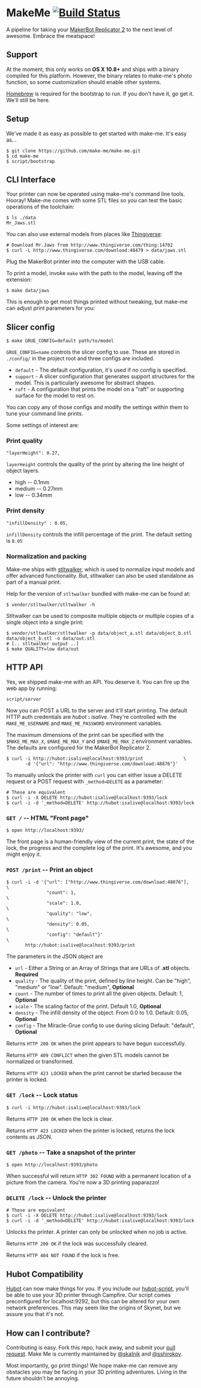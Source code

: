 # MakeMe [![Build Status](https://travis-ci.org/make-me/make-me.png)](https://travis-ci.org/make-me/make-me)
A pipeline for taking your [MakerBot Replicator 2](https://store.makerbot.com/replicator2.html)
to the next level of awesome. Embrace the meatspace!

## Support

At the moment, this only works on **OS X 10.8+** and ships with a binary
compiled for this platform. However, the binary relates to make-me's
photo function, so some customization should enable other systems.

[Homebrew](http://mxcl.github.com/homebrew/) is required for the
bootstrap to run. If you don't have it, go get it. We'll still be here.

## Setup

We've made it as easy as possible to get started with make-me. It's easy
as...

    $ git clone https://github.com/make-me/make-me.git
    $ cd make-me
    $ script/bootstrap

## CLI Interface

Your printer can now be operated using make-me's command line tools.
Hooray! Make-me comes with some STL files so you can test the basic
operations of the toolchain:

    $ ls ./data
    Mr_Jaws.stl

You can also use external models from places like
[Thingiverse](http://www.thingiverse.com):

    # Download Mr.Jaws from http://www.thingiverse.com/thing:14702
    $ curl -L http://www.thingiverse.com/download:48479 > data/jaws.stl

Plug the MakerBot printer into the computer with the USB cable.

To print a model, invoke `make` with the path to the model, leaving off the
extension:

    $ make data/jaws

This is enough to get most things printed without tweaking, but
make-me can adjust print parameters for you:

## Slicer config

    $ make GRUE_CONFIG=default path/to/model

`GRUE_CONFIG=name` controls the slicer config to use. These are stored in
`./config/` in the project root and three configs are included.

* `default` - The default configuration, it's used if no config is specified.
* `support` - A slicer configuration that generates support structures
for the model. This is particularly awesome for abstract shapes.
* `raft`    - A configuration that prints the model on a "raft" or
supporting surface for the model to rest on.

You can copy any of those configs and modify the settings within them to tune
your command line prints.

Some settings of interest are:

### Print quality

    "layerHeight": 0.27,

`layerHeight` controls the quality of the print by altering the
line height of object layers.

* high   -- 0.1mm
* medium -- 0.27mm
* low    -- 0.34mm

### Print density

    "infillDensity" : 0.05,

`infillDensity` controls the infill percentage of the print. The default
setting is `0.05`

### Normalization and packing

Make-me ships with
[stltwalker](https://github.com/sshirokov/stltwalker), which is used to normalize
input models and offer advanced functionality. But, stltwalker can also be used
standalone as part of a manual print.

Help for the version of `stltwalker` bundled with make-me can be found
at:

    $ vendor/stltwalker/stltwalker -h

Stltwalker can be used to composite multiple objects or multiple copies of a
single object into a single print:

    $ vendor/stltwalker/stltwalker -p data/object_a.stl data/object_b.stl data/object_b.stl -o data/out.stl
    # [.. stltwalker output ..]
    $ make QUALITY=low data/out

## HTTP API

Yes, we shipped make-me with an API. You deserve it.
You can fire up the web app by running:

    script/server

Now you can POST a URL to the server and it'll start printing. The default HTTP
auth credentials are *hubot* **:** *isalive*. They're  controlled with the
`MAKE_ME_USERNAME` and `MAKE_ME_PASSWORD` environment variables.

The maximum dimensions of the print can be specified with the `$MAKE_ME_MAX_X`, `$MAKE_ME_MAX_Y` and
`$MAKE_ME_MAX_Z` environment variables. The defaults are configured for the MakerBot Replicator 2.


    $ curl -i http://hubot:isalive@localhost:9393/print               \
           -d '{"url": "http://www.thingiverse.com/download:48876"}'

To manually unlock the printer with `curl` you can either issue a DELETE request
or a POST request with `_method=DELETE` as a parameter:

    # These are equivalent
    $ curl -i -X DELETE http://hubot:isalive@localhost:9393/lock
    $ curl -i -d '_method=DELETE' http://hubot:isalive@localhost:9393/lock

### `GET /` -- HTML "Front page"

    $ open http://localhost:9393/

The front page is a human-friendly view of the current print, the state of the
lock, the progress and the complete log of the print. It's awesome, and
you might enjoy it.

### `POST /print` -- Print an object

    $ curl -i -d '{"url": ["http://www.thingiverse.com/download:48876"],  \
                   "count": 1,                                            \
                   "scale": 1.0,                                          \
                   "quality": "low",                                      \
                   "density": 0.05,                                       \
                   "config": "default"}'                                  \
           http://hubot:isalive@localhost:9393/print

The parameters in the JSON object are

* `url`     - Either a String or an Array of Strings that are URLs of **.stl** objects. **Required**
* `quality` - The quality of the print, defined by line height. Can be "high", "medium" or "low". Default: "medium", **Optional**
* `count`   - The number of times to print all the given objects. Default: 1, **Optional**
* `scale`   - The scaling factor of the print. Default 1.0, **Optional**
* `density` - The infill density of the object. From 0.0 to 1.0. Default: 0.05, **Optional**
* `config`  - The Miracle-Grue config to use during slicing Default: "default", **Optional**

Returns `HTTP 200 OK` when the print appears to have begun successfully.

Returns `HTTP 409 CONFLICT` when the given STL models cannot be normalized or
transformed.

Returns `HTTP 423 LOCKED` when the print cannot be started because the printer
is locked.


### `GET /lock` -- Lock status

    $ curl -i http://hubot:isalive@localhost:9393/lock

Returns `HTTP 200 OK` when the lock is clear.

Returns `HTTP 423 LOCKED` when the printer is locked, returns the lock contents
as JSON.

### `GET /photo` -- Take a snapshot of the printer

    $ open http://localhost:9393/photo

When successful will return `HTTP 302 FOUND` with a permanent location of a
picture from the camera. You're now a 3D printing paparazzo!

### `DELETE /lock` -- Unlock the printer

    # These are equivalent
    $ curl -i -X DELETE http://hubot:isalive@localhost:9393/lock
    $ curl -i -d '_method=DELETE' http://hubot:isalive@localhost:9393/lock

Unlocks the printer. A printer can only be unlocked when no job is active.

Returns `HTTP 200 OK` if the lock was successfully cleared.

Returns `HTTP 404 NOT FOUND` if the lock is free.

## Hubot Compatibility

[Hubot](http://hubot.github.com/) can now make things for you. If you
include our
[hubot-script](https://github.com/github/hubot-scripts/blob/master/src/scripts/make_me.coffee),
you'll be able to use your 3D printer through Campfire. Our script
comes preconfigured for localhost:9292, but this can be altered for your
own network preferences. This may seem like the origins of Skynet, but
we assure you that it's not.

## How can I contribute?

Contributing is easy. Fork this repo, hack away, and submit your
[pull request](https://help.github.com/articles/using-pull-requests).
Make Me is currently maintained by [@skalnik](http://github.com/skalnik/) and
[@sshirokov](http://github.com/sshirokov).

Most importantly, go print things! We hope make-me can remove any
obstacles you may be facing in your 3D printing adventures. Living
in the future shouldn't be annoying.
